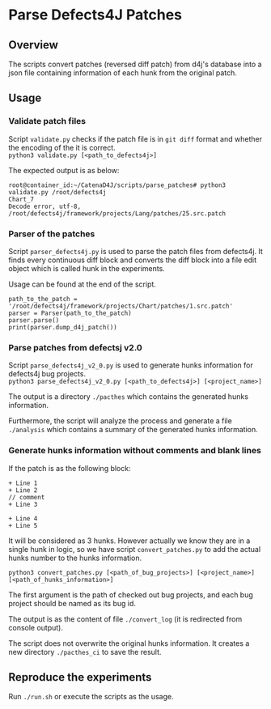 # Parse Defects4J Patches
## Overview
The scripts convert patches (reversed diff patch) from d4j's database into a json file containing information of each hunk from the original patch.  

## Usage  
### Validate patch files
Script `validate.py` checks if the patch file is in `git diff` format and whether the encoding of the it is correct.  
`python3 validate.py [<path_to_defects4j>]`  

The expected output is as below:  
```
root@container_id:~/CatenaD4J/scripts/parse_patches# python3 validate.py /root/defects4j
Chart_7
Decode error, utf-8, /root/defects4j/framework/projects/Lang/patches/25.src.patch
```

### Parser of the patches
Script `parser_defects4j.py` is used to parse the patch files from defects4j. It finds every continuous diff block and converts the diff block into a file edit object which is called hunk in the experiments.  

Usage can be found at the end of the script.  
```
path_to_the_patch = '/root/defects4j/framework/projects/Chart/patches/1.src.patch'
parser = Parser(path_to_the_patch)
parser.parse()
print(parser.dump_d4j_patch())
```

### Parse patches from defectsj v2.0
Script `parse_defects4j_v2_0.py` is used to generate hunks information for defects4j bug projects.  
`python3 parse_defects4j_v2_0.py [<path_to_defects4j>] [<project_name>]`  

The output is a directory `./pacthes` which contains the generated hunks information.  

Furthermore, the script will analyze the process and generate a file `./analysis` which contains a summary of the generated hunks information.  

### Generate hunks information without comments and blank lines
If the patch is as the following block:  
```
+ Line 1
+ Line 2
// comment
+ Line 3

+ Line 4
+ Line 5
```
It will be considered as 3 hunks. However actually we know they are in a single hunk in logic, so we have script `convert_patches.py` to add the actual hunks number to the hunks information.  

`python3 convert_patches.py [<path_of_bug_projects>] [<project_name>] [<path_of_hunks_information>]`  

The first argument is the path of checked out bug projects, and each bug project should be named as its bug id.  

The output is as the content of file `./convert_log` (it is redirected from console output).  

The script does not overwrite the original hunks information. It creates a new directory `./pacthes_ci` to save the result.  

## Reproduce the experiments
Run `./run.sh` or execute the scripts as the usage.  


